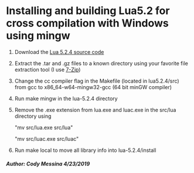 # Installing and building Lua5.2 for cross compilation with Windows using mingw

1. Download the [Lua 5.2.4 source code](https://www.lua.org/ftp/lua-5.2.4.tar.gz)

2. Extract the .tar and .gz files to a known directory using your favorite file extraction tool (I use [7-Zip](https://www.7-zip.org/download.html))

3. Change the cc compiler flag in the Makefile (located in lua5.2.4/src) from gcc to x86_64-w64-mingw32-gcc (64 bit minGW compiler)

4. Run make mingw in the lua-5.2.4 directory

5. Remove the .exe extension from lua.exe and luac.exe in the src/lua directory using

   "mv src/lua.exe src/lua"
  
   "mv src/luac.exe src/luac"

6. Run make local to move all library info into lua-5.2.4/install

##### Author: Cody Messina 4/23/2019